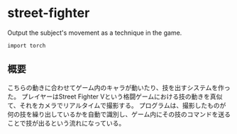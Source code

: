 # street-fighter
Output the subject's movement as a technique in the game.

```
import torch
```

## 概要
こちらの動きに合わせてゲーム内のキャラが動いたり、技を出すシステムを作った。
プレイヤーはStreet Fighter Vという格闘ゲームにおける技の動きを真似て、それをカメラでリアルタイムで撮影する。
プログラムは、撮影したものが何の技を繰り出しているかを自動で識別し、ゲーム内にその技のコマンドを送ることで技が出るという流れになっている。
